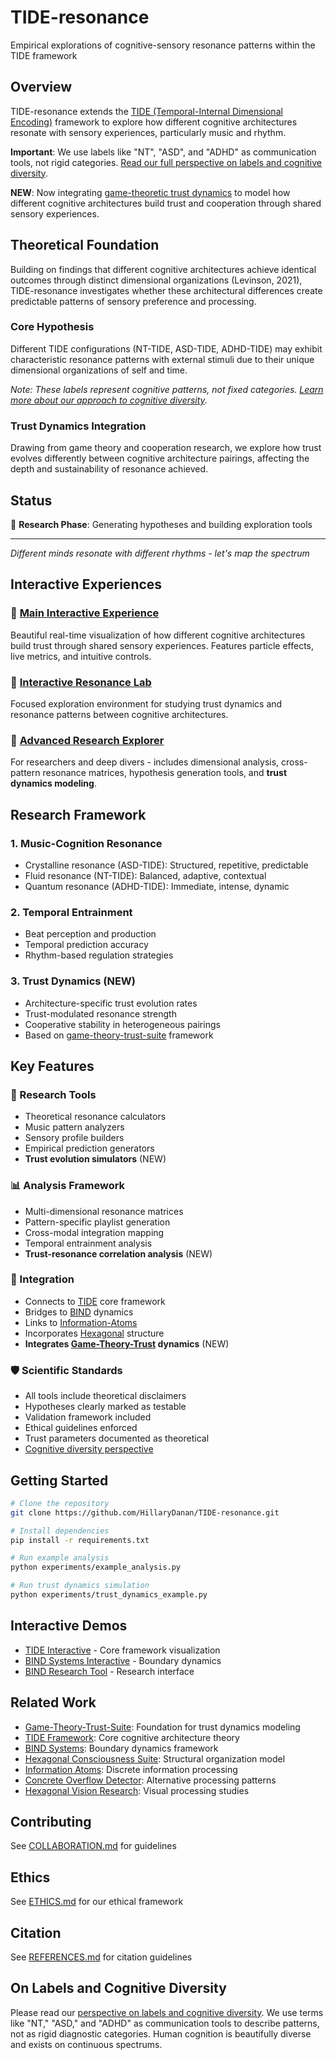 # TIDE-resonance
Empirical explorations of cognitive-sensory resonance patterns within the TIDE framework

## Overview
TIDE-resonance extends the [TIDE (Temporal-Internal Dimensional Encoding)](https://github.com/HillaryDanan/TIDE) framework to explore how different cognitive architectures resonate with sensory experiences, particularly music and rhythm.

**Important**: We use labels like "NT", "ASD", and "ADHD" as communication tools, not rigid categories. [Read our full perspective on labels and cognitive diversity](https://github.com/HillaryDanan/TIDE/blob/main/DISCLAIMER.md).

**NEW**: Now integrating [game-theoretic trust dynamics](https://github.com/HillaryDanan/game-theory-trust-suite) to model how different cognitive architectures build trust and cooperation through shared sensory experiences.

## Theoretical Foundation
Building on findings that different cognitive architectures achieve identical outcomes through distinct dimensional organizations (Levinson, 2021), TIDE-resonance investigates whether these architectural differences create predictable patterns of sensory preference and processing.

### Core Hypothesis
Different TIDE configurations (NT-TIDE, ASD-TIDE, ADHD-TIDE) may exhibit characteristic resonance patterns with external stimuli due to their unique dimensional organizations of self and time.

*Note: These labels represent cognitive patterns, not fixed categories. [Learn more about our approach to cognitive diversity](https://github.com/HillaryDanan/TIDE/blob/main/DISCLAIMER.md).*

### Trust Dynamics Integration
Drawing from game theory and cooperation research, we explore how trust evolves differently between cognitive architecture pairings, affecting the depth and sustainability of resonance achieved.

## Status
🔬 **Research Phase**: Generating hypotheses and building exploration tools

---

*Different minds resonate with different rhythms - let's map the spectrum*

## Interactive Experiences

### 🎵 [Main Interactive Experience](https://hillarydanan.github.io/TIDE-resonance/)
Beautiful real-time visualization of how different cognitive architectures build trust through shared sensory experiences. Features particle effects, live metrics, and intuitive controls.

### 🧪 [Interactive Resonance Lab](https://hillarydanan.github.io/TIDE-resonance/interactive_resonance.html)
Focused exploration environment for studying trust dynamics and resonance patterns between cognitive architectures.

### 🔬 [Advanced Research Explorer](https://hillarydanan.github.io/TIDE-resonance/advanced_explorer.html)
For researchers and deep divers - includes dimensional analysis, cross-pattern resonance matrices, hypothesis generation tools, and **trust dynamics modeling**.

## Research Framework

### 1. Music-Cognition Resonance
- Crystalline resonance (ASD-TIDE): Structured, repetitive, predictable
- Fluid resonance (NT-TIDE): Balanced, adaptive, contextual
- Quantum resonance (ADHD-TIDE): Immediate, intense, dynamic

### 2. Temporal Entrainment
- Beat perception and production
- Temporal prediction accuracy
- Rhythm-based regulation strategies

### 3. Trust Dynamics (NEW)
- Architecture-specific trust evolution rates
- Trust-modulated resonance strength
- Cooperative stability in heterogeneous pairings
- Based on [game-theory-trust-suite](https://github.com/HillaryDanan/game-theory-trust-suite) framework

## Key Features

### 🔬 Research Tools
- Theoretical resonance calculators
- Music pattern analyzers
- Sensory profile builders
- Empirical prediction generators
- **Trust evolution simulators** (NEW)

### 📊 Analysis Framework
- Multi-dimensional resonance matrices
- Pattern-specific playlist generation
- Cross-modal integration mapping
- Temporal entrainment analysis
- **Trust-resonance correlation analysis** (NEW)

### 🔗 Integration
- Connects to [TIDE](https://github.com/HillaryDanan/TIDE) core framework
- Bridges to [BIND](https://github.com/HillaryDanan/BIND) dynamics
- Links to [Information-Atoms](https://github.com/HillaryDanan/information-atoms)
- Incorporates [Hexagonal](https://github.com/HillaryDanan/hexagonal-consciousness-suite) structure
- **Integrates [Game-Theory-Trust](https://github.com/HillaryDanan/game-theory-trust-suite) dynamics** (NEW)

### 🛡️ Scientific Standards
- All tools include theoretical disclaimers
- Hypotheses clearly marked as testable
- Validation framework included
- Ethical guidelines enforced
- Trust parameters documented as theoretical
- [Cognitive diversity perspective](https://github.com/HillaryDanan/TIDE/blob/main/DISCLAIMER.md)

## Getting Started
```bash
# Clone the repository
git clone https://github.com/HillaryDanan/TIDE-resonance.git

# Install dependencies
pip install -r requirements.txt

# Run example analysis
python experiments/example_analysis.py

# Run trust dynamics simulation
python experiments/trust_dynamics_example.py
```

## Interactive Demos
- [TIDE Interactive](https://hillarydanan.github.io/TIDE/tide_interactive.html) - Core framework visualization
- [BIND Systems Interactive](https://hillarydanan.github.io/BIND/bind_systems_interactive.html) - Boundary dynamics
- [BIND Research Tool](https://hillarydanan.github.io/BIND/bind_research_tool.html) - Research interface

## Related Work
- [Game-Theory-Trust-Suite](https://github.com/HillaryDanan/game-theory-trust-suite): Foundation for trust dynamics modeling
- [TIDE Framework](https://github.com/HillaryDanan/TIDE): Core cognitive architecture theory
- [BIND Systems](https://github.com/HillaryDanan/BIND): Boundary dynamics framework
- [Hexagonal Consciousness Suite](https://github.com/HillaryDanan/hexagonal-consciousness-suite): Structural organization model
- [Information Atoms](https://github.com/HillaryDanan/information-atoms): Discrete information processing
- [Concrete Overflow Detector](https://github.com/HillaryDanan/concrete-overflow-detector): Alternative processing patterns
- [Hexagonal Vision Research](https://github.com/HillaryDanan/hexagonal-vision-research): Visual processing studies

## Contributing
See [COLLABORATION.md](COLLABORATION.md) for guidelines

## Ethics
See [ETHICS.md](ETHICS.md) for our ethical framework

## Citation
See [REFERENCES.md](REFERENCES.md) for citation guidelines

## On Labels and Cognitive Diversity
Please read our [perspective on labels and cognitive diversity](https://github.com/HillaryDanan/TIDE/blob/main/DISCLAIMER.md). We use terms like "NT," "ASD," and "ADHD" as communication tools to describe patterns, not as rigid diagnostic categories. Human cognition is beautifully diverse and exists on continuous spectrums.

